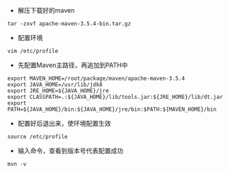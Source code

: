 * 解压下载好的maven
```
tar -zxvf apache-maven-3.5.4-bin.tar.gz
```
* 配置环境
```
vim /etc/profile
```
* 先配置Maven主路径，再追加到PATH中
```
export MAVEN_HOME=/root/package/maven/apache-maven-3.5.4
export JAVA_HOME=/usr/lib/jdk8
export JRE_HOME=${JAVA_HOME}/jre
export CLASSPATH=.:${JAVA_HOME}/lib/tools.jar:${JRE_HOME}/lib/dt.jar
export PATH=${JAVA_HOME}/bin:${JAVA_HOME}/jre/bin:$PATH:${MAVEN_HOME}/bin
```
* 配置好后退出来，使环境配置生效
```
source /etc/profile
```
* 输入命令，查看到版本号代表配置成功
```
mvn -v
```
